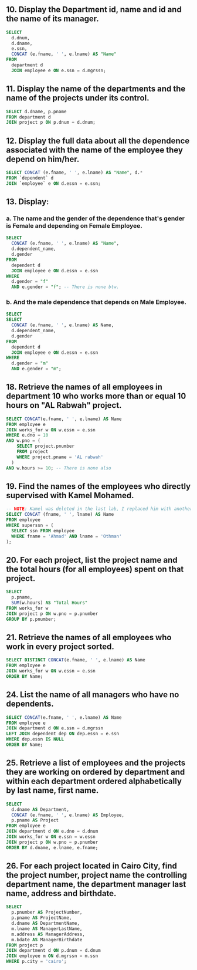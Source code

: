 ## 10. Display the Department id, name and id and the name of its manager.

```sql
SELECT
  d.dnum,
  d.dname,
  e.ssn,
  CONCAT (e.fname, ' ', e.lname) AS "Name"
FROM
  department d
  JOIN employee e ON e.ssn = d.mgrssn;
```

## 11. Display the name of the departments and the name of the projects under its control.

```sql
SELECT d.dname, p.pname
FROM department d
JOIN project p ON p.dnum = d.dnum;
```

## 12. Display the full data about all the dependence associated with the name of the employee they depend on him/her.

```sql
SELECT CONCAT (e.fname, ' ', e.lname) AS "Name", d.*
FROM `dependent` d
JOIN `employee` e ON d.essn = e.ssn;
```

## 13. Display:

### a. The name and the gender of the dependence that's gender is Female and depending on Female Employee.

```sql
SELECT
  CONCAT (e.fname, ' ', e.lname) AS "Name",
  d.dependent_name,
  d.gender
FROM
  dependent d
  JOIN employee e ON d.essn = e.ssn
WHERE
  d.gender = "f"
  AND e.gender = "f"; -- There is none btw.
```

### b. And the male dependence that depends on Male Employee.

```sql
SELECT
SELECT
  CONCAT (e.fname, ' ', e.lname) AS Name,
  d.dependent_name,
  d.gender
FROM
  dependent d
  JOIN employee e ON d.essn = e.ssn
WHERE
  d.gender = "m"
  AND e.gender = "m";
```

## 18. Retrieve the names of all employees in department 10 who works more than or equal 10 hours on "AL Rabwah" project.

```sql
SELECT CONCAT(e.fname, ' ', e.lname) AS Name
FROM employee e
JOIN works_for w ON w.essn = e.ssn
WHERE e.dno = 10
AND w.pno = (
    SELECT project.pnumber
    FROM project
    WHERE project.pname = 'AL rabwah'
  )
AND w.hours >= 10; -- There is none also
```

## 19. Find the names of the employees who directly supervised with Kamel Mohamed.

```sql
-- NOTE: Kamel was deleted in the last lab, I replaced him with another employee
SELECT CONCAT (fname, ' ', lname) AS Name
FROM employee
WHERE superssn = (
  SELECT ssn FROM employee
  WHERE fname = 'Ahmad' AND lname = 'Othman'
);
```

## 20. For each project, list the project name and the total hours (for all employees) spent on that project.

```sql
SELECT
  p.pname,
  SUM(w.hours) AS "Total Hours"
FROM works_for w
JOIN project p ON w.pno = p.pnumber
GROUP BY p.pnumber;
```

## 21. Retrieve the names of all employees who work in every project sorted.

```sql
SELECT DISTINCT CONCAT(e.fname, ' ', e.lname) AS Name
FROM employee e
JOIN works_for w ON w.essn = e.ssn
ORDER BY Name;
```

## 24. List the name of all managers who have no dependents.

```sql
SELECT CONCAT(e.fname, ' ', e.lname) AS Name
FROM employee e
JOIN department d ON e.ssn = d.mgrssn
LEFT JOIN dependent dep ON dep.essn = e.ssn
WHERE dep.essn IS NULL
ORDER BY Name;
```

## 25. Retrieve a list of employees and the projects they are working on ordered by department and within each department ordered alphabetically by last name, first name.

```sql
SELECT
  d.dname AS Department,
  CONCAT (e.fname, ' ', e.lname) AS Employee,
  p.pname AS Project
FROM employee e
JOIN department d ON e.dno = d.dnum
JOIN works_for w ON e.ssn = w.essn
JOIN project p ON w.pno = p.pnumber
ORDER BY d.dname, e.lname, e.fname;
```

## 26. For each project located in Cairo City, find the project number, project name the controlling department name, the department manager last name, address and birthdate.

```sql
SELECT
  p.pnumber AS ProjectNumber,
  p.pname AS ProjectName,
  d.dname AS DepartmentName,
  m.lname AS ManagerLastName,
  m.address AS ManagerAddress,
  m.bdate AS ManagerBirthdate
FROM project p
JOIN department d ON p.dnum = d.dnum
JOIN employee m ON d.mgrssn = m.ssn
WHERE p.city = 'cairo';
```
